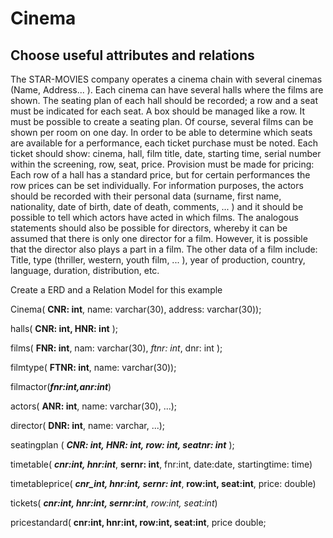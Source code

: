 # Cinema
## Choose useful attributes and relations


The STAR-MOVIES company operates a cinema chain with several cinemas (Name,
Address... ). Each cinema can have several halls where the films are shown. The seating plan of each hall should be recorded; a row and a seat must be indicated for each seat. A box should be managed like a row.
It must be possible to create a seating plan. Of course, several films can be shown per room on one day. In order to be able to determine which seats are available for a performance, each ticket purchase must be noted. Each ticket should show: cinema, hall, film title, date, starting time, serial number within the screening, row, seat, price.
Provision must be made for pricing: Each row of a hall has a standard price, but for certain performances the row prices can be set individually. For information purposes, the actors should be recorded with their personal data (surname, first name, nationality, date of birth, date of death, comments, ... ) and it should be possible to tell which actors have acted in which films.
The analogous statements should also be possible for directors, whereby it can be assumed that there is only one director for a film. However, it is possible that the director also plays a part in a film.
The other data of a film include: Title, type (thriller, western, youth film, ... ), year of production, country, language, duration, distribution, etc.

Create a ERD and a Relation Model for this example

Cinema( **CNR: int**, name: varchar(30), address: varchar(30));</p>
halls( **CNR: int, HNR: int** );</p>
films( **FNR: int**, nam: varchar(30), *ftnr: int*, dnr: int );</p>
filmtype( **FTNR: int**, name: varchar(30));</p>

filmactor(***fnr:int,anr:int***) </p>
actors( **ANR: int**, name: varchar(30), ...);

director( **DNR: int**, name: varchar, ...);

seatingplan ( ***CNR: int, HNR: int, row: int, seatnr: int*** );

timetable( ***cnr:int, hnr:int***, **sernr: int**, fnr:int, date:date, startingtime: time)

timetableprice( ***cnr_int, hnr:int, sernr: int***, **row:int, seat:int**, price: double) </p>

tickets( ***cnr:int, hnr:int, sernr:int***, *row:int, seat:int*)

pricestandard( **cnr:int, hnr:int, row:int, seat:int**, price double;
